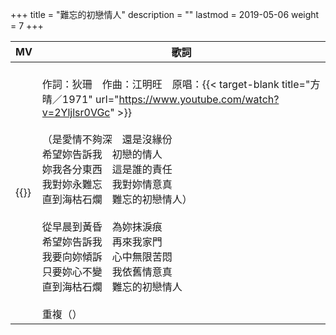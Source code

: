 +++
title = "難忘的初戀情人"
description = ""
lastmod = 2019-05-06
weight = 7
+++

MV  | 歌詞  
--------------|-------
{{<youtube Db59VlQU6-Y >}}|<br/>作詞：狄珊　作曲：江明旺　原唱：{{< target-blank title="方晴／1971" url="https://www.youtube.com/watch?v=2Yljlsr0VGc" >}}<br/><br/>（是愛情不夠深　還是沒緣份<br/>希望妳告訴我　初戀的情人<br/>妳我各分東西　這是誰的責任<br/>我對妳永難忘　我對妳情意真<br/>直到海枯石爛　難忘的初戀情人）<br/><br/>從早晨到黃昏　為妳抹淚痕<br/>希望妳告訴我　再來我家門<br/>我要向妳傾訴　心中無限苦悶<br/>只要妳心不變　我依舊情意真<br/>直到海枯石爛　難忘的初戀情人<br/><br/>重複（）
